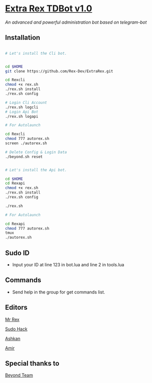 # [Extra Rex TDBot v1.0](https://telegram.me/RexCompany)

*An advanced and powerful administration bot based on telegram-bot*

## Installation


```sh

# Let's install the Cli bot.


cd $HOME
git clone https://github.com/Rex-Dev/ExtraRex.git

cd Rexcli
chmod +x rex.sh
./rex.sh install
./rex.sh config

# Login Cli Account
./rex.sh logcli
# Login Api Bot
./rex.sh logapi

# For Autolaunch

cd Rexcli
chmod 777 autorex.sh
screen ./autorex.sh

# Delete Config & Login Data
./beyond.sh reset
```
```sh

# Let's install the Api bot.

cd $HOME
cd Rexapi
chmod +x rex.sh
./rex.sh install
./rex.sh config

./rex.sh

# For Autolaunch

cd Rexapi
chmod 777 autorex.sh
tmux
./autorex.sh
```
## Sudo ID
* Input your ID at line 123 in bot.lua and line 2 in tools.lua

## Commands

* Send help in the group for get commands list.

## Editors

[Mr Rex](https://telegram.me/Rex_Dev)

[Sudo Hack](https://telegram.me/Sudohack)

[Ashkan](https://telegram.me/karbad)

[Amir](https://telegram.me/Rex_Support)


## Special thanks to

[Beyond Team](https://telegram.me/BeyondTeam)

